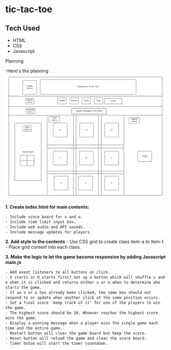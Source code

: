 # tic-tac-toe

## Tech Used

-   HTML
-   CSS
-   Javascript

Planning

-Here's the planning
![Screenshot](tictactoe.png)

**1. Create index.html for main contents:**

    - Include score board for x and o.
    - Include time limit input box.
    - Include web audio and API sounds.
    - Include message updates for players.

**2. Add style to the contents** - Use CSS grid to create class item-a to item-f. - Place grid content into each class.

**3. Make the logic to let the game become responsive by adding Javascript main.js**

    - Add event listeners to all buttons on click.
    - X starts or O starts first? Set up a button which will shuffle x and o when it is clicked and returns either x or o when to determine who starts the game.
    - If an x or o has already been clicked, the same box should not respond to or update when another click at the same position occurs.
    - Set a final score 'keep track of it' for one of the players to win the game.
    - The highest score should be 10. Whoever reaches the highest score wins the game.
    - Display a winning message when a player wins the single game each time and the entire game.
    - Restart button will clear the game board but keep the score.
    - Reset button will reload the game and clear the score board.
    - Timer buton will start the timer countdown.
